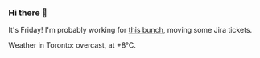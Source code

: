 ### Hi there :wave:

It's Friday! I'm probably working for [this bunch](https://github.com/kohofinancial), moving some Jira tickets.

Weather in Toronto: overcast, at +8°C.
